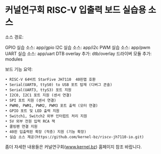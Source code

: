# 커널연구회 RISC-V 입출력 보드 실습용 소스

소스 경로:

GPIO 실습 소스: app/gpio
I2C 실습 소스: app/i2c
PWM 실습 소스: app/pwm
UART 실습 소스: app/uart
DTB overlay 추가: dtb/overlay
드라이버 모듈 추가: modules

보드 기능 요약:

    • RISC-V 64비트 StarFive JH7110  40핀맵 호환
    • Serial(UART0, ttyS0) to USB 포트 탑재 (디버그 콘솔)
    • Serial(UART3, ttyS3) 포트 지원
    • I2C0, I2C1 포트 지원 (센서 연결)
    • SPI 포트 지원 (센서 연결)
    • PWM0, PWM1, PWM2, PWM3 포트 출력 (모터 연결)
    • GPIO 포트 및 LED 출력 지원
    • Switch1, Switch2 외부 인터럽트 처리 지원
    • 5V 외부 전원 입력 RCA 잭
    • 쿨링팬 연결 지원
    • 40핀 입출력핀 확장 (적층) 지원 (기능 확장)
    • 실습 소스 제공(https://github.com/kernel-bz/riscv-jh7110-io.git)

좀더 자세한 내용들은 커널연구회(www.kernel.bz) 홈페이지 참조 바랍니다.
